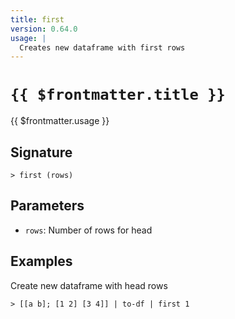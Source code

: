 ```yaml
---
title: first
version: 0.64.0
usage: |
  Creates new dataframe with first rows
---
```


# <code>{{ $frontmatter.title }}</code>

<div style='white-space: pre-wrap;'>{{ $frontmatter.usage }}</div>

## Signature

```> first (rows)```

## Parameters

 -  `rows`: Number of rows for head

## Examples

Create new dataframe with head rows
```shell
> [[a b]; [1 2] [3 4]] | to-df | first 1
```
